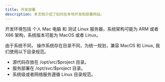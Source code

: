 ```yaml
---
title: 开发部署
description: 本文档介绍了如何在本地开发和部署网站。
---
```


开发环境包括 个人 Mac 电脑 和 测试 Linux 服务器，系统架构可能为 ARM 或者 X86 架构，系统版本可能为 MacOS 或者 Linux。

由于系统不同， 操作系统存在目录不同，为统一规划，兼容 MacOS 和 Linux, 我们使用以下目录规范。

- 源代码存放在 /opt/src/$project 目录。
- 服务部署在 /opt/svc/$project 目录。
- 系统级或者网络服务遵循 Linux 目录规范。
